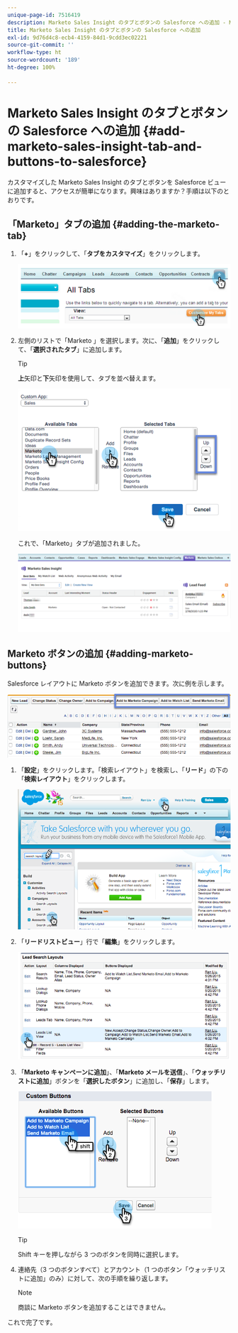 ```yaml
---
unique-page-id: 7516419
description: Marketo Sales Insight のタブとボタンの Salesforce への追加 - Marketo ドキュメント - 製品ドキュメント
title: Marketo Sales Insight のタブとボタンの Salesforce への追加
exl-id: 9d76d4c8-ecb4-4159-84d1-9cdd3ec02221
source-git-commit: ''
workflow-type: ht
source-wordcount: '189'
ht-degree: 100%

---
```


# Marketo Sales Insight のタブとボタンの Salesforce への追加 {#add-marketo-sales-insight-tab-and-buttons-to-salesforce}

カスタマイズした Marketo Sales Insight のタブとボタンを Salesforce ビューに追加すると、アクセスが簡単になります。興味はありますか？手順は以下のとおりです。

## 「Marketo」タブの追加  {#adding-the-marketo-tab}

1. 「**+**」をクリックして、「**タブをカスタマイズ**」をクリックします。

   ![](assets/image2014-9-24-17-3a38-3a25.png)

1. 左側のリストで「Marketo 」を選択します。次に、「**追加**」をクリックして、「**選択されたタブ**」に追加します。

   >[!TIP]
   >
   >**上**&#x200B;矢印と&#x200B;**下**&#x200B;矢印を使用して、タブを並べ替えます。

   ![](assets/image2015-5-27-13-3a42-3a59.png)

   これで、「Marketo」タブが追加されました。

   ![](assets/three-1.png)

## Marketo ボタンの追加 {#adding-marketo-buttons}

Salesforce レイアウトに Marketo ボタンを追加できます。次に例を示します。

![](assets/image2015-5-26-17-3a7-3a18.png)

1. 「**設定**」をクリックします。「検索レイアウト」を検索し、「**リード**」の下の「**検索レイアウト**」をクリックします。

   ![](assets/image2015-5-26-14-3a59-3a53.png)

1. 「**リードリストビュー**」行で「**編集**」をクリックします。

   ![](assets/image2015-5-26-16-3a7-3a24.png)

1. 「**Marketo キャンペーンに追加**」、「**Marketo メールを送信**」、「**ウォッチリストに追加**」ボタンを「**選択したボタン**」に追加し、「**保存**」します。

   ![](assets/image2015-5-26-16-3a59-3a34.png)

   >[!TIP]
   >
   >Shift キーを押しながら 3 つのボタンを同時に選択します。

1. 連絡先（3 つのボタンすべて）とアカウント（1 つのボタン「ウォッチリストに追加」のみ）に対して、次の手順を繰り返します。

   >[!NOTE]
   >
   >商談に Marketo ボタンを追加することはできません。

これで完了です。
